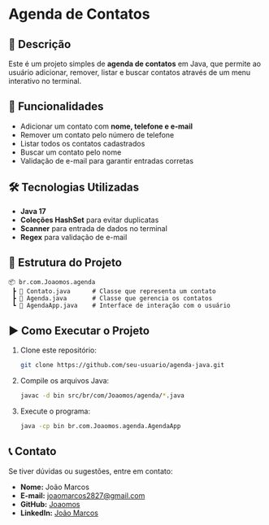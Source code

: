 # Agenda de Contatos

## 📌 Descrição
Este é um projeto simples de **agenda de contatos** em Java, que permite ao usuário adicionar, remover, listar e buscar contatos através de um menu interativo no terminal.

## 🚀 Funcionalidades
- Adicionar um contato com **nome, telefone e e-mail**
- Remover um contato pelo número de telefone
- Listar todos os contatos cadastrados
- Buscar um contato pelo nome
- Validação de e-mail para garantir entradas corretas

## 🛠️ Tecnologias Utilizadas
- **Java 17**
- **Coleções HashSet** para evitar duplicatas
- **Scanner** para entrada de dados no terminal
- **Regex** para validação de e-mail

## 📂 Estrutura do Projeto
```
📦 br.com.Joaomos.agenda
 ┣ 📜 Contato.java      # Classe que representa um contato
 ┣ 📜 Agenda.java       # Classe que gerencia os contatos
 ┗ 📜 AgendaApp.java    # Interface de interação com o usuário
```

## ▶️ Como Executar o Projeto
1. Clone este repositório:
   ```bash
   git clone https://github.com/seu-usuario/agenda-java.git
   ```
2. Compile os arquivos Java:
   ```bash
   javac -d bin src/br/com/Joaomos/agenda/*.java
   ```
3. Execute o programa:
   ```bash
   java -cp bin br.com.Joaomos.agenda.AgendaApp
   ```
   
## 📞 Contato

Se tiver dúvidas ou sugestões, entre em contato:

- **Nome:** João Marcos
- **E-mail:** joaomarcos2827@gmail.com
- **GitHub:** [Joaomos](https://github.com/Joaomos)
- **LinkedIn:** [João Marcos](https://www.linkedin.com/in/ojoaomarcosilva/)
